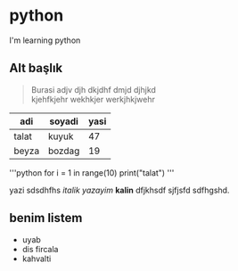# python
I'm learning python

## Alt başlık

> Burasi adjv djh dkjdhf dmjd djhjkd\
> kjehfkjehr wekhkjer werkjhkjwehr

|adi|soyadi|yasi|
|---|---|---|
|talat|kuyuk|47|
|beyza|bozdag|19|

'''python
for i = 1 in range(10)
    print("talat")
'''

yazi sdsdhfhs *italik yazayim* **kalin** dfjkhsdf sjfjsfd sdfhgshd.

## benim listem
+ uyab
+ dis fircala
+ kahvalti

